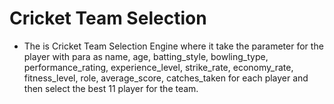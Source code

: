 # Cricket Team Selection
- The is Cricket Team Selection Engine where it take the parameter for the player with para as  name, age, batting_style, bowling_type, performance_rating, experience_level, strike_rate, economy_rate, fitness_level, role, average_score, catches_taken for each player and then select the best 11 player for the team.
